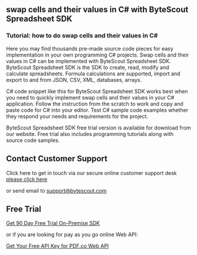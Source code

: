 ## swap cells and their values in C# with ByteScout Spreadsheet SDK

### Tutorial: how to do swap cells and their values in C#

Here you may find thousands pre-made source code pieces for easy implementation in your own programming C# projects. Swap cells and their values in C# can be implemented with ByteScout Spreadsheet SDK. ByteScout Spreadsheet SDK is the SDK to create, read, modify and calculate spreadsheets. Formula calculations are supported, import and export to and from JSON, CSV, XML, databases, arrays.

C# code snippet like this for ByteScout Spreadsheet SDK works best when you need to quickly implement swap cells and their values in your C# application. Follow the instruction from the scratch to work and copy and paste code for C# into your editor. Test C# sample code examples whether they respond your needs and requirements for the project.

ByteScout Spreadsheet SDK free trial version is available for download from our website. Free trial also includes programming tutorials along with source code samples.

## Contact Customer Support

Click here to get in touch via our secure online customer support desk [please click here](https://bytescout.zendesk.com/hc/en-us/requests/new?subject=ByteScout%20Spreadsheet%20SDK%20Question)

or send email to [support@bytescout.com](mailto:support@bytescout.com?subject=ByteScout%20Spreadsheet%20SDK%20Question) 

## Free Trial

[Get 90 Day Free Trial On-Premise SDK](https://bytescout.com/download/web-installer?utm_source=github-readme)

or if you are looking for pay as you go online Web API:

[Get Your Free API Key for PDF.co Web API](https://pdf.co/documentation/api?utm_source=github-readme)